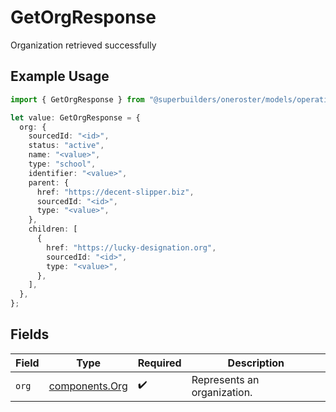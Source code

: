# GetOrgResponse

Organization retrieved successfully

## Example Usage

```typescript
import { GetOrgResponse } from "@superbuilders/oneroster/models/operations";

let value: GetOrgResponse = {
  org: {
    sourcedId: "<id>",
    status: "active",
    name: "<value>",
    type: "school",
    identifier: "<value>",
    parent: {
      href: "https://decent-slipper.biz",
      sourcedId: "<id>",
      type: "<value>",
    },
    children: [
      {
        href: "https://lucky-designation.org",
        sourcedId: "<id>",
        type: "<value>",
      },
    ],
  },
};
```

## Fields

| Field                                            | Type                                             | Required                                         | Description                                      |
| ------------------------------------------------ | ------------------------------------------------ | ------------------------------------------------ | ------------------------------------------------ |
| `org`                                            | [components.Org](../../models/components/org.md) | :heavy_check_mark:                               | Represents an organization.                      |